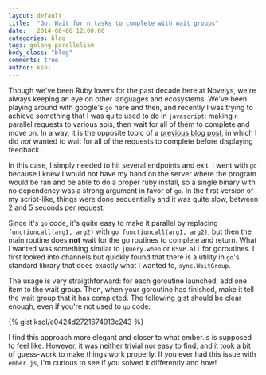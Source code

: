 ```yaml
---
layout: default
title:  "Go: Wait for n tasks to complete with wait groups"
date:   2014-08-06 12:00:00
categories: blog
tags: golang parallelism
body_class: "blog"
comments: true
author: ksol
---
```

Though we've been Ruby lovers for the past decade here at Novelys, we're always keeping an eye on other languages and ecosystems. We've been playing around with google's `go` here and then, and recently I was trying to achieve something that I was quite used to do in `javascript`: making `n` parallel requests to various apis, then wait for all of them to complete and move on. In a way, it is the opposite topic of a [previous blog post](http://www.novelys.com/blog/2014/07/07/ember-parallel-loading-of-several-resources.html), in which I did *not* wanted to wait for all of the requests to complete before displaying feedback.

In this case, I simply needed to hit several endpoints and exit. I went with `go` because I knew I would not have my hand on the server where the program would be ran and be able to do a proper ruby install, so a single binary with no dependency was a strong argument in favor of `go`. In the first version of my script-like, things were done sequentially and it was quite slow, between 2 and 5 seconds per request.

Since it's `go` code, it's quite easy to make it parallel by replacing `functioncall(arg1, arg2)` with `go functioncall(arg1, arg2)`, but then the main routine does **not** wait for the go routines to complete and return. What I wanted was something similar to `jQuery.when` or `RSVP.all` for goroutines. I first looked into channels but quickly found that there is a utility in `go`'s standard library that does exactly what I wanted to, `sync.WaitGroup`.

The usage is very straigthforward: for each goroutine launched, add one item to the wait group. Then, when your goroutine has finished, make it tell the wait group that it has completed. The following gist should be clear enough, even if you're not used to `go` code:

{% gist ksol/e0424d2721674913c243 %}

I find this approach more elegant and closer to what ember.js is supposed to feel like. However, it was neither trivial nor easy to find, and it took a bit of guess-work to make things work properly. If you ever had this issue with `ember.js`, I'm curious to see if you solved it differently and how!
